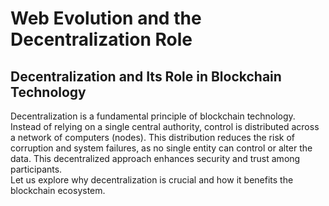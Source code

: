 # Web Evolution and the Decentralization Role

## Decentralization and Its Role in Blockchain Technology

Decentralization is a fundamental principle of blockchain technology. Instead of relying on a single central authority, control is distributed across a network of computers (nodes). This distribution reduces the risk of corruption and system failures, as no single entity can control or alter the data. This decentralized approach enhances security and trust among participants.  
Let us explore why decentralization is crucial and how it benefits the blockchain ecosystem.
